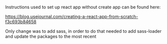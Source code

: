 Instructions used to set up react app without create app can be found here: 

https://blog.usejournal.com/creating-a-react-app-from-scratch-f3c693b84658

Only change was to add sass, in order to do that needed to add sass-loader and update the packages to the most recent
    